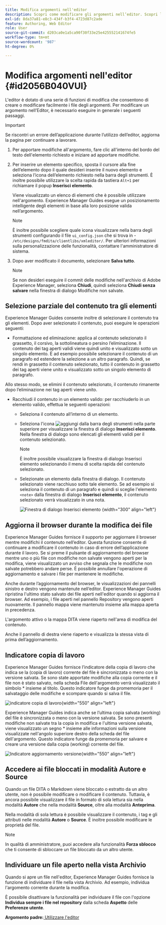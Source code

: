 ```yaml
---
title: Modifica argomenti nell'editor
description: Scopri come modificare gli argomenti nell’editor. Scopri le varie funzioni di modifica per modificare i file degli argomenti in AEM Guides.
exl-id: 8da37a81-e8c3-434f-b3f4-4723d87c2ade
feature: Authoring, Web Editor
role: User
source-git-commit: d203ca0e1a5ca90f30f33e25e425552141674fe5
workflow-type: tm+mt
source-wordcount: '987'
ht-degree: 0%

---
```


# Modifica argomenti nell&#39;editor {#id2056B040VUI}

L&#39;editor è dotato di una serie di funzioni di modifica che consentono di creare o modificare facilmente i file degli argomenti. Per modificare un argomento nell’Editor, è necessario eseguire in generale i seguenti passaggi.

>[!IMPORTANT]
>
> Se riscontri un errore dell’applicazione durante l’utilizzo dell’editor, aggiorna la pagina per continuare a lavorare.

1. Per apportare modifiche all&#39;argomento, fare clic all&#39;interno del bordo del testo dell&#39;elemento richiesto e iniziare ad apportare modifiche.

1. Per inserire un elemento specifico, sposta il cursore alla fine dell’elemento dopo il quale desideri inserire il nuovo elemento e seleziona l’icona dell’elemento richiesto nella barra degli strumenti. È inoltre possibile utilizzare la scelta rapida da tastiera `Alt+1` per richiamare il popup **Inserisci elemento**.

   Viene visualizzato un elenco di elementi che è possibile utilizzare nell&#39;argomento. Experience Manager Guides esegue un posizionamento intelligente degli elementi in base alla loro posizione valida nell’argomento.

   >[!NOTE]
   >
   > È inoltre possibile scegliere quale icona visualizzare nella barra degli strumenti configurando il file `ui_config.json` che si trova in - `/etc/designs/fmdita/clientlibs/xmleditor/`. Per ulteriori informazioni sulla personalizzazione delle funzionalità, contattare l&#39;amministratore di sistema.

1. Dopo aver modificato il documento, selezionare **Salva tutto**.

   >[!NOTE]
   >
   > Se non desideri eseguire il commit delle modifiche nell&#39;archivio di Adobe Experience Manager, seleziona **Chiudi**, quindi seleziona **Chiudi senza salvare** nella finestra di dialogo Modifiche non salvate.


## Selezione parziale del contenuto tra gli elementi

Experience Manager Guides consente inoltre di selezionare il contenuto tra gli elementi. Dopo aver selezionato il contenuto, puoi eseguire le operazioni seguenti:

- Formattazione ed eliminazione: applica al contenuto selezionato il grassetto, il corsivo, la sottolineatura o persino l’eliminazione. Il contenuto dei tag aperti validi viene quindi unito e visualizzato sotto un singolo elemento. È ad esempio possibile selezionare il contenuto di un paragrafo ed estendere la selezione a un altro paragrafo. Quindi, se rendi in grassetto il contenuto selezionato, tutto il contenuto in grassetto dei tag aperti viene unito e visualizzato sotto un singolo elemento di paragrafo.

Allo stesso modo, se elimini il contenuto selezionato, il contenuto rimanente dopo l’eliminazione nei tag aperti viene unito.

- Racchiudi il contenuto in un elemento valido: per racchiuderlo in un elemento valido, effettua le seguenti operazioni:

   - Seleziona il contenuto all’interno di un elemento.
   - Seleziona l&#39;icona ![aggiungi](images/Add_icon.svg) dalla barra degli strumenti nella parte superiore per visualizzare la finestra di dialogo **Inserisci elemento**. Nella finestra di dialogo sono elencati gli elementi validi per il contenuto selezionato.

     >[!NOTE]
     >
     > È inoltre possibile visualizzare la finestra di dialogo Inserisci elemento selezionando il menu di scelta rapida del contenuto selezionato.

   - Selezionate un elemento dalla finestra di dialogo. Il contenuto selezionato viene racchiuso sotto tale elemento. Se ad esempio si seleziona il contenuto di un paragrafo e quindi si sceglie l&#39;elemento `<note>` dalla finestra di dialogo **Inserisci elemento**, il contenuto selezionato verrà visualizzato in una nota.

     ![Finestra di dialogo Inserisci elemento](./images/insert-element-editor.png) {width="300" align="left"}

## Aggiorna il browser durante la modifica dei file

Experience Manager Guides fornisce il supporto per aggiornare il browser mentre modifichi il contenuto nell’editor. Questa funzione consente di continuare a modificare il contenuto in caso di errore dell’applicazione durante il lavoro. Se si preme il pulsante di aggiornamento del browser mentre uno o più file con modifiche non salvate vengono aperti per la modifica, viene visualizzato un avviso che segnala che le modifiche non salvate potrebbero andare perse. È possibile annullare l&#39;operazione di aggiornamento e salvare i file per mantenere le modifiche.

Anche durante l’aggiornamento del browser, le visualizzazioni dei pannelli sinistro e destro vengono mantenute nell’editor. Experience Manager Guides ripristina l&#39;ultimo stato salvato dei file aperti nell&#39;editor quando si aggiorna il browser. Ad esempio, i file aperti nel pannello Repository vengono aperti nuovamente. Il pannello mappa viene mantenuto insieme alla mappa aperta in precedenza.

L&#39;argomento attivo o la mappa DITA viene riaperto nell&#39;area di modifica del contenuto.

Anche il pannello di destra viene riaperto e visualizza la stessa vista di prima dell’aggiornamento.

## Indicatore copia di lavoro

Experience Manager Guides fornisce l’indicatore della copia di lavoro che indica se la \(copia di lavoro\) corrente del file è sincronizzata o meno con la versione salvata. Se sono state apportate modifiche alla copia corrente e il file non è stato salvato, nella scheda File dell&#39;argomento verrà visualizzato il simbolo \* insieme al titolo. Questo indicatore funge da promemoria per il salvataggio delle modifiche e scompare quando si salva il file.

![indicatore copia di lavoro](images/working-copy-text-update-indicator.png){width="550" align="left"}

Experience Manager Guides indica anche se l’ultima copia salvata \(working\) del file è sincronizzata o meno con la versione salvata. Se sono presenti modifiche non salvate tra la copia in modifica e l&#39;ultima versione salvata, viene visualizzato un segno \* insieme alle informazioni sulla versione visualizzate nell&#39;angolo superiore destro della scheda del file dell&#39;argomento. Questo indicatore funge da promemoria per salvare e creare una versione dalla copia \(working\) corrente del file.

![Indicatore aggiornamento versione](images/version-update-indicator.png){width="550" align="left"}


## Accedere ai file bloccati in modalità Autore e Source

Quando un file DITA o Markdown viene bloccato o estratto da un altro utente, non è possibile modificare o modificare il contenuto. Tuttavia, è ancora possibile visualizzare il file in formato di sola lettura sia nella modalità **Autore** che nella modalità **Source**, oltre alla modalità **Anteprima**.

Nella modalità di sola lettura è possibile visualizzare il contenuto, i tag e gli attributi nelle modalità **Autore** o **Source**. È inoltre possibile modificare le proprietà del file.

>[!NOTE]
>
> In qualità di amministratore, puoi accedere alla funzionalità **Forza sblocco** che ti consente di sbloccare un file bloccato da un altro utente.

<!-- This is no more available -->
<!--
The toolbar displays the following icons for read-only access:

- Toggle Tags view
- Version History
- Version Label

Experience Manager Guides also displays a **Read only access** indicator near the version number.
 
![view read only file in author mode](images/locked-file-editor.png)

You can access the **Layout** view for read-only DITA maps. This view lets you see the DITA map and its properties but prevents edits.

>[!NOTE]
>
> Your folder-level administrative users must update *ui_config.json* so that you can harmoniously access the read-only files in the  Author, Source, and Layout modes.

 -->

## Individuare un file aperto nella vista Archivio

Quando si apre un file nell&#39;editor, Experience Manager Guides fornisce la funzione di individuare il file nella vista Archivio. Ad esempio, individua l&#39;argomento corrente durante la modifica.

È possibile disattivare la funzionalità per individuare il file con l&#39;opzione **Individua sempre i file nel repository** dalla scheda **Aspetto** delle **Preferenze utente**.


**Argomento padre:**&#x200B;[ Utilizzare l&#39;editor](web-editor.md)
